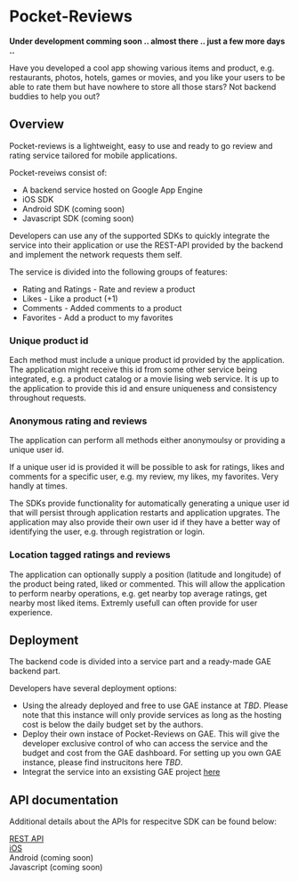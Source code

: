 # Pocket-Reviews

**Under development comming soon .. almost there .. just a few more days ..**

Have you developed a cool app showing various items and product, e.g. restaurants, photos, hotels, games or movies, and you like your users to be able to rate them but have nowhere to store all those stars? Not backend buddies to help you out?

## Overview
Pocket-reviews is a lightweight, easy to use and ready to go review and rating service tailored for mobile applications.

Pocket-reveiws consist of:

* A backend service hosted on Google App Engine  
* iOS SDK  
* Android SDK (coming soon)  
* Javascript SDK (coming soon)  

Developers can use any of the supported SDKs to quickly integrate the service into their application or use the REST-API provided by the backend and implement the network requests them self.

The service is divided into the following groups of features:

* Rating and Ratings - Rate and review a product    
* Likes - Like a product (+1)
* Comments - Added comments to a product
* Favorites - Add a product to my favorites

### Unique product id

Each method must include a unique product id provided by the application. The application might receive this id from some other service being integrated, e.g. a product catalog or a movie lising web service. It is up to the application to provide this id and ensure uniqueness and consistency throughout requests.

### Anonymous rating and reviews
The application can perform all methods either anonymoulsy or providing a unique user id.

If a unique user id is provided it will be possible to ask for ratings, likes and comments for a specific user, e.g. my review, my likes, my favorites. Very handly at times.

The SDKs provide functionality for automatically generating a unique user id that will persist through application restarts and application upgrates. The application may also provide their own user id if they have a better way of identifying the user, e.g. through registration or login.

### Location tagged ratings and reviews
The application can optionally supply a position (latitude and longitude) of the product being rated, liked or commented. This will allow the application to perform nearby operations, e.g. get nearby top average ratings, get nearby most liked items. Extremly usefull can often provide for user experience.

## Deployment
The backend code is divided into a service part and a ready-made GAE backend part.

Developers have several deployment options:

* Using the already deployed and free to use GAE instance at *TBD*. Please note that this instance will only provide services as long as the hosting cost is below the daily budget set by the authors.
* Deploy their own instace of Pocket-Reviews on GAE. This will give the developer exclusive control of who can access the service and the budget and cost from the GAE dashboard. For setting up you own GAE instance, please find instrucitons here *TBD*.
* Integrat the service into an exsisting GAE project [here](https://github.com/sosandstrom/pocket-review/wiki/Integrate-into-existing-service)

## API documentation
Additional details about the APIs for respecitve SDK can be found below:

[REST API](http://pocket-reviews.appspot.com/doc/rest-api/api.html)  
[iOS](http://pocket-reviews.appspot.com/doc/ios/index.html)  
Android (coming soon)  
Javascript (coming soon)


